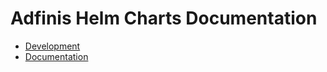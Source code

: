 # Adfinis Helm Charts Documentation

* [Development](./development.md)
* [Documentation](./documentation.md)
